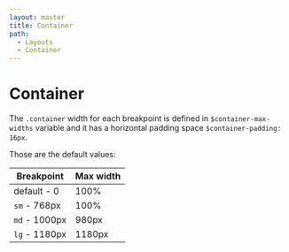 ```yaml
---
layout: master
title: Container
path:
  - Layouts
  - Container
---
```


# Container

The `.container` width for each breakpoint is defined in `$container-max-widths` variable and it has a horizontal padding space `$container-padding: 16px`.

Those are the default values:

<table class="table table--bordered">
  <thead>
    <tr>
      <th>Breakpoint</th>
      <th>Max width</th>
    </tr>
  </thead>
  <tbody>
    <tr>
      <td>default - 0</td>
      <td>100%</td>
    </tr>
    <tr>
      <td><code>sm</code> - 768px</td>
      <td>100%</td>
    </tr>
    <tr>
      <td><code>md</code> - 1000px</td>
      <td>980px</td>
    </tr>
    <tr>
      <td><code>lg</code> - 1180px</td>
      <td>1180px</td>
    </tr>
  </tbody>
</table>
